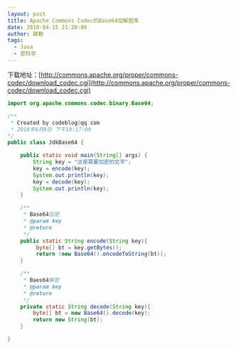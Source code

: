```yaml
---
layout: post
title: Apache Commons Codec的Base64加解密库
date: 2018-04-15 21:20:00
author: 薛勤
tags:
  - Java
  - 密码学
---
```

下载地址：[http://commons.apache.org/proper/commons-codec/download_codec.cgi](http://commons.apache.org/proper/commons-codec/download_codec.cgi)

```java
import org.apache.commons.codec.binary.Base64;

/**
 * Created by codeblog@qq.com
 * 2018年4月9日 下午10:17:09
*/
public class JdkBase64 {

    public static void main(String[] args) {
        String key = "这是需要加密的文字";
        key = encode(key);
        System.out.println(key);
        key = decode(key);
        System.out.println(key);
    }

    /**
     * Base64加密
     * @param key
     * @return
     */
    public static String encode(String key){
         byte[] bt = key.getBytes();
         return (new Base64().encodeToString(bt));
    }

    /**
     * Baes64解密
     * @param key
     * @return
     */
    private static String decode(String key){
        byte[] bt = new Base64().decode(key);
        return new String(bt);
    }

}
```